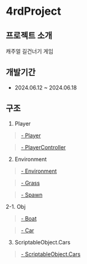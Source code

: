 # 4rdProject
 
## 프로젝트 소개
캐주얼 길건너기 게임

## 개발기간
- 2024.06.12 ~ 2024.06.18

## 구조

1. Player
> [- Player](Assets/Scripts/Player/Player.cs)

> [- PlayerController](Assets/Scripts/Player/PlayerController.cs)

2. Environment
> [- Environment](Assets/Scripts/Environment/EnvironmentManager.cs)

> [- Grass](Assets/Scripts/Environment/Grass.cs)

> [- Spawn](Assets/Scripts/Environment/Spawn.cs)

2-1. Obj
> [- Boat](Assets/Scripts/Environment/Obj/Boat.cs)

> [- Car](Assets/Scripts/Environment/Obj/Car.cs)

3. ScriptableObject.Cars
> [- ScriptableObject.Cars](Assets/Scripts/ScriptableObject/Scripts/Cars.cs)
